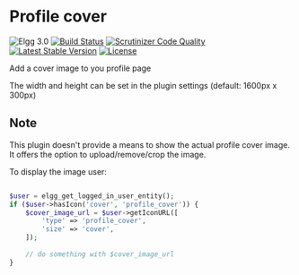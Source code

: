 # Profile cover

![Elgg 3.0](https://img.shields.io/badge/Elgg-3.0-green.svg)
[![Build Status](https://scrutinizer-ci.com/g/ColdTrick/profile_cover/badges/build.png?b=master)](https://scrutinizer-ci.com/g/ColdTrick/profile_cover/build-status/master)
[![Scrutinizer Code Quality](https://scrutinizer-ci.com/g/ColdTrick/profile_cover/badges/quality-score.png?b=master)](https://scrutinizer-ci.com/g/ColdTrick/profile_cover/?branch=master)
[![Latest Stable Version](https://poser.pugx.org/coldtrick/profile_cover/v/stable.svg)](https://packagist.org/packages/coldtrick/profile_cover)
[![License](https://poser.pugx.org/coldtrick/profile_cover/license.svg)](https://packagist.org/packages/coldtrick/profile_cover)

Add a cover image to you profile page

The width and height can be set in the plugin settings (default: 1600px x 300px)

## Note

This plugin doesn't provide a means to show the actual profile cover image. It offers the option to upload/remove/crop the image.

To display the image user:

```php

$user = elgg_get_logged_in_user_entity();
if ($user->hasIcon('cover', 'profile_cover')) {
	$cover_image_url = $user->getIconURL([
		'type' => 'profile_cover',
		'size' => 'cover',
	]);
	
	// do something with $cover_image_url
}

```